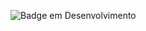 <!--PODE HAVER MUDANÇAS AQUI!!!-->
<!--CRIADOR: yTwo-->
<!--DATA DE CRIAÇÃO: 03/12/2024-->
<!--MOTIVOS: Durante as minhas férias espero evoluir dentro da area, fazendo essas pequenas praticas e deixando no meu github-->

![Badge em Desenvolvimento](http://img.shields.io/static/v1?label=STATUS&message=EM%20DESENVOLVIMENTO&color=GREEN&style=for-the-badge)